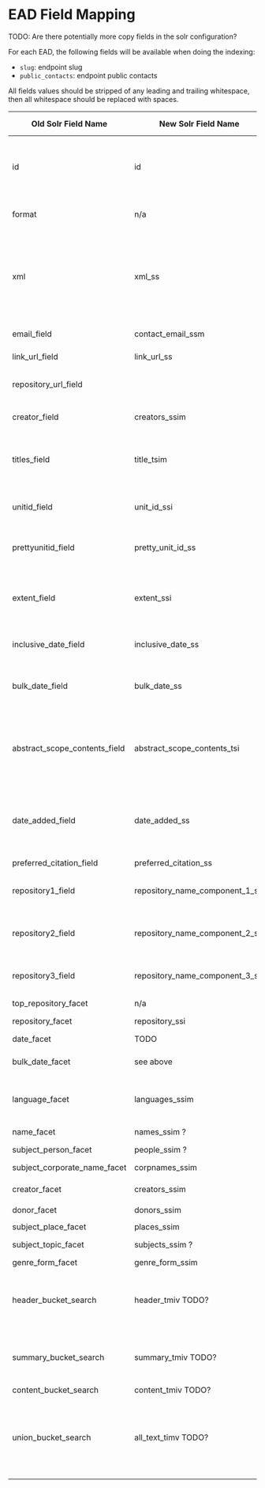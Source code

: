 # EAD Field Mapping

TODO: Are there potentially more copy fields in the solr configuration?

For each EAD, the following fields will be available when doing the indexing:
- `slug`: endpoint slug
- `public_contacts`: endpoint public contacts

All fields values should be stripped of any leading and trailing whitespace, then all whitespace should be replaced with spaces.

| Old Solr Field Name           | New Solr Field Name             | Mapping Rule                                                                                                                                                                                                                                                            | Facet?     | Searchable?                                                                                       | Displayed In            | Note                                                                                    |
|-------------------------------|---------------------------------|-------------------------------------------------------------------------------------------------------------------------------------------------------------------------------------------------------------------------------------------------------------------------|------------|---------------------------------------------------------------------------------------------------|-------------------------|-----------------------------------------------------------------------------------------|
| id                            | id                              | join endpoint slug and XML file basename with _                                                                                                                                                                                                                         | no         | yes                                                                                               | show?                   | confirm we are generating unique, URL-safe values                                       |
| format                        | n/a                             | "ead"                                                                                                                                                                                                                                                                   | no         | no                                                                                                |                         | Probably not needed anymore?                                                            |
| xml                           | xml_ss                          | raw XML                                                                                                                                                                                                                                                                 | no         | no                                                                                                |                         | any escaping needed? this will eb parsed for collection-level info display on show page | 
| email_field                   | contact_email_ssm               | all `public_contacts` emails from Endpoint (see @princeton.edu special override case)                                                                                                                                                                                   | no         | no                                                                                                |                         |                                                                                         | 
| link_url_field                | link_url_ss                     | single value @ `/ead/eadheader/eadid/-@url`                                                                                                                                                                                                                             |            |                                                                                                   |                         | link to EAD itself?                                                                     | 
| repository_url_field          |                                 | ???                                                                                                                                                                                                                                                                     |            |                                                                                                   |                         | link to Repository webpage?                                                             | 
| creator_field                 | creators_ssim                   | all values @ `/ead/archdesc/did/origination[@label="creator\                                                                                                                                                                                                            | corpname\  | famname)` with the role appended, the role should remove the first parenthesis and anything after | yes?                    | yes                                                                                     | index, show             |                                                                                         | 
| titles_field                  | title_tsim                      | single value @ `/ead/archdesc/did/unittitle`                                                                                                                                                                                                                            | no?        | yes                                                                                               | index, show             | should the parsing be/handle multivalued titles?                                        | 
| unitid_field                  | unit_id_ssi                     | single value @ `/ead/archdesc/did/unitid[not(@audience='internal')]`                                                                                                                                                                                                    | no         | yes?                                                                                              |                         | how is this related to the `id` field?                                                  | 
| prettyunitid_field            | pretty_unit_id_ss               | single values @ `/ead/archdesc/did/unitid[not(@audience='internal')]` then remove all values that match the following regex `'^[^.]*\.'`                                                                                                                                |            |                                                                                                   |                         |                                                                                         | 
| extent_field                  | extent_ssi                      | all values @ `/ead/archdesc/did/physdesc[1]/extent[1]` then for any digits that have `.0` appended remove `.0`, then in parenthesis append `/ead/archdesc/did/physdesc[1]/extent[2]` after removing anything after the first period, finally lowercase the whole string | no         | yes?                                                                                              | index, show             |                                                                                         | 
| inclusive_date_field          | inclusive_date_ss               | single value @ if set `/ead/archdesc/did/unitdate[@type='inclusive']` else `/ead/archdesc/did/unitdate[not (@type='bulk')]`                                                                                                                                             |            |                                                                                                   |                         |                                                                                         | 
| bulk_date_field               | bulk_date_ss                    | single value @ `/ead/archdesc/did/unitdate[@type='bulk']` with `/^\s*Bulk/` replace with empty string                                                                                                                                                                   |            |                                                                                                   | index, show             | i think this is the "raw" date info from the EAD                                        | 
| abstract_scope_contents_field | abstract_scope_contents_tsi     | single value @ `/ead/archdesc/did/abstract` if set                                                                                                                                                                                                                      | no         | yes                                                                                               | index (truncated), show | this field often contains HTML markup and a lot of text                                 | 
| date_added_field              | date_added_ss                   | single value @ `/ead/eadheader/profiledesc/creation/date`, then replace `/T.*/` with empty string                                                                                                                                                                       |            |                                                                                                   |                         | is this updated on every re-ingest? seems useless if it is                              | 
| preferred_citation_field      | preferred_citation_ss           | single value @ `/ead/archdesc/prefercite/p`                                                                                                                                                                                                                             |            |                                                                                                   |                         |                                                                                         | 
| repository1_field             | repository_name_component_1_ssi | single value @ `/ead/archdesc/did/repository/corpname` else if value not there use `/ead/archdesc/did/repository`, then split on `:` and keep the first value                                                                                                           |            |                                                                                                   |                         | why?                                                                                    | 
| repository2_field             | repository_name_component_2_ssi | single value @ `/ead/archdesc/did/repository/corpname` else if value not there use `/ead/archdesc/did/repository`, then split on `:` and keep the second value                                                                                                          |            |                                                                                                   |                         | why?                                                                                    | 
| repository3_field             | repository_name_component_3_ssi | single value @ `/ead/archdesc/did/repository/corpname` else if value not there use `/ead/archdesc/did/repository`, then split on `:` and keep the third value                                                                                                           |            |                                                                                                   |                         | why?                                                                                    | 
| top_repository_facet          | n/a                             | same as `repository1_field`                                                                                                                                                                                                                                             |            |                                                                                                   |                         | why?                                                                                    | 
| repository_facet              | repository_ssi                  | [`repository1_field`, `repository2_field`].join(': ')                                                                                                                                                                                                                   | yes        | yes                                                                                               | index, show             |                                                                                         | 
| date_facet                    | TODO                            | This needs a new implementation!!                                                                                                                                                                                                                                       |            |                                                                                                   |                         |                                                                                         | 
| bulk_date_facet               | see above                       | all values @ `/ead/archdesc/did/unitdate[@type='bulk']/@normal`, then appends an `s` to each one                                                                                                                                                                        |            |                                                                                                   |                         |                                                                                         | 
| language_facet                | languages_ssim                  | all values @ `/ead/archdesc/did/langmaterial/language/@langcode`, then the code should be converted to the appropriate display string using the ISO 639-2 mapping                                                                                                       |            |                                                                                                   |                         |                                                                                         | 
| name_facet                    | names_ssim ?                    | all distinct values from `.//controlaccess/(persname\famname\                                                                                                                                                                                                           | corpname)\ | //origination[@label='creator']` gsub'd `'--', '&#8212;'` `                                       | yes                     | yes                                                                                     |                         | what is the distinction between source for `name_facet` and `subject_person_facet`?     | 
| subject_person_facet          | people_ssim ?                   | all distinct values from `.//controlaccess/(persname\                                                                                                                                                                                                                   | famname)`  | yes                                                                                               | yes                     |                                                                                         |                                                                                         | 
| subject_corporate_name_facet  | corpnames_ssim                  | all distinct values from `.//controlaccess/corpname` gsub'd `'--', '&#8212;'`                                                                                                                                                                                           | yes        | yes                                                                                               |                         |                                                                                         | 
| creator_facet                 | creators_ssim                   | all distinct values from `.//origination[@label='creator']`                                                                                                                                                                                                             |            |                                                                                                   |                         |                                                                                         | 
| donor_facet                   | donors_ssim                     | all distinct values from `.//controlaccess/persname[@role='Donor (dnr)']`                                                                                                                                                                                               |            |                                                                                                   |                         |                                                                                         | 
| subject_place_facet           | places_ssim                     | all distinct values from `.//controlaccess/geogname`                                                                                                                                                                                                                    | yes        | yes                                                                                               |                         |                                                                                         | 
| subject_topic_facet           | subjects_ssim ?                 | all distinct values from `.//controlaccess/subject` gsub'd `\s*\.\s*$',''`                                                                                                                                                                                              | yes        | yes                                                                                               |                         |                                                                                         | 
| genre_form_facet              | genre_form_ssim                 | all distinct values from `.//controlaccess/genreform`                                                                                                                                                                                                                   |            |                                                                                                   |                         |                                                                                         | 
| header_bucket_search          | header_tmiv TODO?               | trimmed text @ `eadheader`                                                                                                                                                                                                                                              |            | yes                                                                                               |                         | probably aggregates all text from EAD header fields                                     | 
| summary_bucket_search         | summary_tmiv TODO?              | trimmed text @ `/archdesc/*[name()!='dsc']`                                                                                                                                                                                                                             |            | yes                                                                                               |                         | are these fields useful for fielded search?                                             | 
| content_bucket_search         | content_tmiv TODO?              | trimmed text @ `./archdesc/dsc`                                                                                                                                                                                                                                         |            | yes                                                                                               |                         |                                                                                         | 
| union_bucket_search           | all_text_timv TODO?             | trimmed text @ `.`                                                                                                                                                                                                                                                      |            | yes                                                                                               |                         | probably aggregates all text from fields intended to be searched over                   | 
